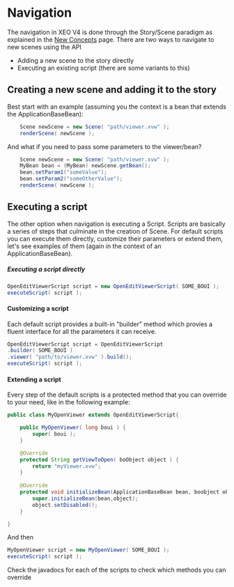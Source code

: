 # Navigation

The navigation in XEO V4 is done through the Story/Scene paradigm as explained in the [New Concepts](New_Concepts) page. There are two ways to navigate to new scenes using the API
- Adding a new scene to the story directly
- Executing an existing script (there are some variants to this)

## Creating a new scene and adding it to the story

Best start with an example (assuming you the context is a bean that extends the ApplicationBaseBean):

```java
    Scene newScene = new Scene( "path/viewer.xvw" );
    renderScene( newScene );
```

And what if you need to pass some parameters to the viewer/bean?

```java
	Scene newScene = new Scene( "path/viewer.xvw" );
    MyBean bean = (MyBean) newScene.getBean();
    bean.setParam1("someValue");
    bean.setParam2("someOtherValue");
    renderScene( newScene );
```


## Executing a script

The other option when navigation is executing a Script. Scripts are basically a series of steps that culminate in the creation of Scene. For default scripts you can execute them directly, customize their parameters or extend them, let's see examples of them (again in the context of an ApplicationBaseBean).

##### Executing a script directly
```java
OpenEditViewerScript script = new OpenEditViewerScript( SOME_BOUI );
executeScript( script );
```

#### Customizing a script

Each default script provides a built-in "builder" method which provies a fluent interface for all the parameters it can receive.

```java
OpenEditViewerScript script = OpenEditViewerScript
.builder( SOME_BOUI )
.viewer( "path/to/viewer.xvw" ).build();
executeScript( script );

```

#### Extending a script

Every step of the default scripts is a protected method that you can override to your need, like in the following example:

```java
public class MyOpenViewer extends OpenEditViewerScript{

    public MyOpenViewer( long boui ) {
        super( boui );
    }

    @Override
    protected String getViewToOpen( boObject object ) {
        return "myViewer.xvw";
    }
    
    @Override
    protected void initializeBean(ApplicationBaseBean bean, boobject object){
    	super.initializeBean(bean,object);
        object.setDisabled();
    }

}
```
And then
```java
MyOpenViewer script = new MyOpenViewer( SOME_BOUI );
executeScript( script );
```

Check the javadocs for each of the scripts to check which methods you can override